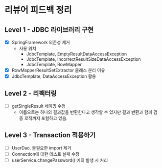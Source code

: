 # 리뷰어 피드백 정리

## Level 1 - JDBC 라이브러리 구현

- [x] SpringFramework 의존성 제거
    - 사용 위치
        - JdbcTemplate, EmptyResultDataAccessException
        - JdbcTemplate, IncorrectResultSizeDataAccessException
        - JdbcTemplate, RowMapper
- [x] RowMapperResultSetExtractor 클래스 분리 이유
- [x] JdbcTemplate, DataAccessException 활용

## Level 2 - 리팩터링

- [ ] getSingleResult 네이밍 수정
    - 이름으로는 하나의 결과값을 반환한다고 생각할 수 있지만 결과 반환과 함께 검증 로직까지 포함하고 있음.

## Level 3 - Transaction 적용하기

- [ ] UserDao, 불필요한 import 제거
- [ ] Connection에 대한 테스트 실패 수정
- [ ] userService.changePassword() 예외 발생 시 처리 
